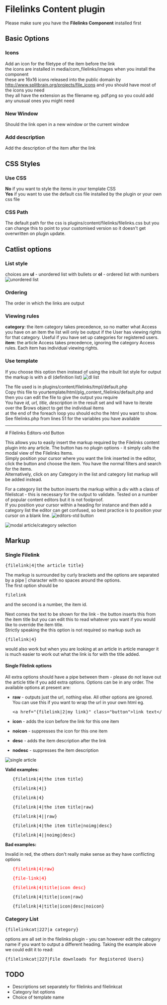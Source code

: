 # Filelinks Content plugin

Please make sure you have the **Filelinks Component** installed first

## Basic Options

### Icons

Add an icon for the filetype of the item before the link  
the icons are installed in <span class="typewriterb">media/com_filelinks/images</span> when you install the component  
these are 16x16 icons released into the public domain by <a href="http://www.splitbrain.org/projects/file\_icons" target="\_blank">http://www.splitbrain.org/projects/file_icons</a> and you should have most of the icons you need  
they all have the extension as the filename eg. pdf.png so you could add any unusual ones you might need

### New Window

Should the link open in a new window or the current window

### Add description

Add the description of the item after the link

## CSS Styles

### Use CSS

**No** if you want to style the items in your template CSS  
**Yes** if you want to use the default css file installed by the plugin or your own css file

### CSS Path

The default path for the css is <span class="typewriterb">plugins/content/filelinks/filelinks.css</span> but you can change this to point to your customised version so it doesn't get overwritten on plugin update.

## Catlist options

### List style

choices are **ul** - unordered list with bullets or **ol** - ordered list with numbers
![unordered list](/com_filelinks_j25/media/help/ul.jpg "unordered list")

### Ordering

The order in which the links are output

### Viewing rules

**category**: the item category takes precedence, so no matter what Access you have on an item the list will only be output if the User has viewing rights for that category. Useful if you have set up categories for registered users.  
**item**: the article Access takes precedence, ignoring the category Access rules. Each item has individual viewing rights.

### Use template

If you choose this option then instead of using the inbuilt list style for output the markup is with a dl (definition list)
![dl list](/com_filelinks_j25/media/help/dl.jpg "dl list")

The file used is in <span class="typewriterb">plugins/content/filelinks/tmpl/default.php</span>  
Copy this file to <span class="typewriterb">yourtemplate/html/plg_content_filelinks/default.php</span> and then you can edit the file to give the output you require  
You have *id, url, title, description* in the result set and will have to iterate over the $rows object to get the individual items  
at the end of the foreach loop you should echo the html you want to show. See <span class="typewriter">filelinks.php</span> from lines 51 for the variables you have available
<hr>
# Filelinks Editors-xtd Button

This allows you to easily insert the markup required by the Filelinks content plugin into any article. The button has no plugin options - it simply calls the modal view of the Filelinks Items.   
Simply position your cursor where you want the link inserted in the editor, click the button and choose the item. You have the normal filters and search for the items.  
Alternatively, click on any Category in the list and category list markup will be added instead.

For a category list the button inserts the markup within a div with a class of filelistcat - this is necessary for the output to validate. Tested on a number of popular content editors but it is not foolproof.  
If you position your cursor within a heading for instance and then add a category list the editor can get confused, so best practice is to position your cursor on a blank line.
![editors-xtd button](/com_filelinks_j25/media/help/button.jpg "editors-xtd button")

![modal article/category selection](/com_filelinks_j25/media/help/modal.jpg "modal article/category selection")

## Markup

### Single Filelink

<pre>{filelink|4|the article title}</pre>

The markup is surrounded by curly brackets and the options are separated by a pipe | character with no spaces around the options.  
The first option should be 
<pre>filelink</pre> and the second is a number, the item id.

Next comes the text to be shown for the link - the button inserts this from the item title but you can edit this to read whatever you want if you would like to override the item title.  
Strictly speaking the this option is not required so markup such as 
<pre>{filelink|4}</pre> would also work but when you are looking at an article in article manager it is much easier to work out what the link is for with the title added.

#### Single Filelink options


All extra options should have a pipe between them - please do not leave out the article title if you add extra options. Options can be in any order. The available options at present are:

*   **raw** - outputs just the url, nothing else. All other options are ignored. You can use this if you want to wrap the url in your own html eg. 
    <pre>&lt;a href="{filelink|2|my link}" class="button"&gt;link text&lt;/a&gt;</pre>

*   **icon** - adds the icon before the link for this one item
*   **noicon** - suppresses the icon for this one item
*   **desc** - adds the item description after the link
*   **nodesc** - suppresses the item description

![single article](/com_filelinks_j25/media/help/single.jpg "single article")

**Valid examples:**

<ul style="list-style-type: none">
  <li>
    <pre>{filelink|4|the item title}</pre>
  </li>
  
  <li>
    <pre>{filelink|4|}</pre>
  </li>
  
  <li>
    <pre>{filelink|4}</pre>
  </li>
  
  <li>
    <pre>{filelink|4|the item title|raw}</pre>
  </li>
  
  <li>
    <pre>{filelink|4||raw}</pre>
  </li>
  
  <li>
    <pre>{filelink|4|the item title|noimg|desc}</pre>
  </li>
  
  <li>
    <pre>{filelink|4||noimg|desc}</pre>
  </li>
</ul>

**Bad examples:**

Invalid in red, the others don't really make sense as they have conflicting options

<ul style="list-style-type: none">
  <li>
    <pre style="color:red">{filelink|4|raw}</pre>
  </li>
  
  <li>
    <pre style="color:red">{file-link|4}</pre>
  </li>
  
  <li>
    <pre style="color:red">{filelink|4|title|icon desc}</pre>
  </li>
  
  <li>
    <pre>{filelink|4|title|icon|raw}</pre>
  </li>
  
  <li>
    <pre>{filelink|4|title|icon|desc|noicon}</pre>
  </li>
</ul>

### Category List

<pre>{filelinkcat|227|a category}</pre>

options are all set in the filelinks plugin - you can however edit the category name if you want to output a different heading. Taking the example above we could edit it to read:

<pre>{filelinkcat|227|File downloads for Registered Users}</pre>

## TODO

*   Descriptions set separately for filelinks and filelinkcat
*   Category list options
*   Choice of template name

